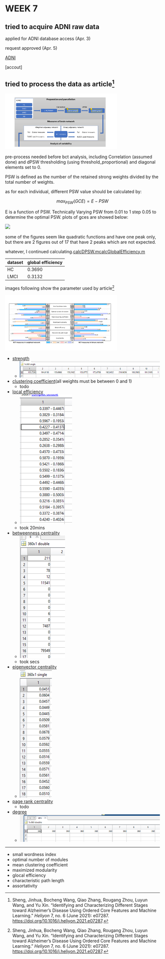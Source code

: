 # WEEK 7

## tried to acquire ADNI raw data

applied for ADNI database access (Apr. 3)

request approved (Apr. 5)

[ADNI](https://ida.loni.usc.edu/login.jsp)

[accout]<div style="display: none;">
  xingyushen
  Jigdu1-vubhed-riqnyx
  </div>

## tried to process the data as article[^indentifying2021]

![](img/%7BA4A63949-7B77-4007-A6E2-E3B8DE5F866C%7D.png)

pre-process needed before bct analysis, including Correlation (assumed done) and dPSW thresholding (using threshold_proportional) and diagonal elements set to 0.

PSW is defined as the number of the retained strong weights divided by the total number of weights.

as for each individual, different PSW value should be calculated by:

$$max_{PSW}(GCE)=E-PSW$$

E is a function of PSW. Technically Varying PSW from 0.01 to 1 step 0.05 to determine the optimal PSW. plots of gces are showed below:

![](img/iShot2022-04-06%2012.15.27.png)

some of the figures seem like quadratic functions and have one peak only, but there are 2 figures out of 17 that have 2 peaks which are not expected.

whatever, I continued calculating.[calcDPSW.m](code/calcDPSW.m)[calcGlobalEfficiency.m](code/calcGlobalEfficiency.m)

|dataset|global efficiency|
|--|--|
|HC|0.3690|
|LMCI|0.3132|



images following show the parameter used by article[^indentifying2021]

![](img/%7B995A5A6B-7DDB-40AD-AB44-4680A73B881A%7D.png)

- [strength](bct/strengths_und.m)
  - ![](img/%7BE1A73889-8826-46FF-AC70-41BE448336F9%7D.png)
- [clustering coefficient](bct/clustering_coef_wu.m)(all weights must be between 0 and 1)
  - todo
- [local efficiency](bct/efficiency_wei.m)
  - ![](img/QQ%E5%9B%BE%E7%89%8720220403223149.png)
  - took 20mins
- [betweenness centrality](bct/betweenness_wei.m)
  - ![](img/%7B26A5DA06-67E7-4B8D-A9B1-EA2F1B039E9B%7D.png)
  - took secs
- [eigenvector centrality](bct/eigenvector_centrality_und.m)
  - ![](img/%7BA577E23C-181A-46AC-ABB7-EE345B62868B%7D.png)
- [page rank centrality](bct/pagerank_centrality.m)
  - todo
- [degree](bct/degrees_und.m)
  - ![](img/{8AD5BBD1-816B-46FC-A4E0-91866F32793F}.png)

---

- small wordness index
- optimal number of modules
- mean clustering coefficient
- maximized modularity
- glocal efficiency
- characteristic path length
- assortativity












[^1]: A. Khazaee, A. Ebrahimzadeh, and A. Babajani-Feremi, “Application of advanced machine learning methods on resting-state fMRI network for identification of mild cognitive impairment and Alzheimer’s disease,” Brain Imaging and Behavior, vol. 10, no. 3, pp. 799–817, Sep. 2016, doi: 10.1007/s11682-015-9448-7.

[^indentifying2021]: Sheng, Jinhua, Bocheng Wang, Qiao Zhang, Rougang Zhou, Luyun Wang, and Yu Xin. “Identifying and Characterizing Different Stages toward Alzheimer’s Disease Using Ordered Core Features and Machine Learning.” *Heliyon* 7, no. 6 (June 2021): e07287. https://doi.org/10.1016/j.heliyon.2021.e07287. 



